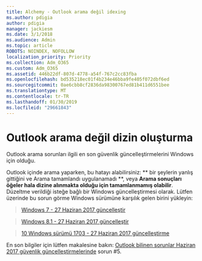 ```yaml
---
title: Alchemy - Outlook arama değil idexing
ms.author: pdigia
author: pdigia
manager: jackiesm
ms.date: 3/1/2018
ms.audience: Admin
ms.topic: article
ROBOTS: NOINDEX, NOFOLLOW
localization_priority: Priority
ms.collection: Adm_O365
ms.custom: Adm_O365
ms.assetid: 446b22df-807d-4778-a54f-767c2cc83fba
ms.openlocfilehash: bd535218ec01f4b234e46bba9fe405f072dbf6ed
ms.sourcegitcommit: 0ae6cbb8cf2836da98300767ed81b411d6551bee
ms.translationtype: MT
ms.contentlocale: tr-TR
ms.lasthandoff: 01/30/2019
ms.locfileid: "29661843"
---
```

# <a name="outlook-search-not-indexing"></a>Outlook arama değil dizin oluşturma

Outlook arama sorunları ilgili en son güvenlik güncelleştirmelerini Windows için olduğu.
  
Outlook içinde arama yaparken, bu hatayı alabilirsiniz: ** bir şeylerin yanlış gittiğini ve Arama tamamlandı uygulanamadı **, veya **Arama sonuçları öğeler hala dizine alınmakta olduğu için tamamlanmamış olabilir**. Düzeltme verildiği isteğe bağlı bir Windows güncelleştirmesi olarak. Lütfen üzerinde bu sorun görme Windows sürümüne karşılık gelen birini yükleyin: 
  
> [Windows 7 - 27 Haziran 2017 güncelleştir](https://support.office.com/article/https://support.microsoft.com/kb/4022168.aspx)
    
> [Windows 8.1 - 27 Haziran 2017 güncelleştir](https://support.office.com/article/https://support.microsoft.com/kb/4022720.aspx)
    
> [10 Windows sürümü 1703 - 27 Haziran 2017 güncelleştirme](https://support.office.com/article/https://support.microsoft.com/kb/4022716.aspx)
    
En son bilgiler için lütfen makalesine bakın: [Outlook bilinen sorunlar Haziran 2017 güvenlik güncelleştirmelerinde](https://support.office.com/article/https://support.office.com/article/Outlook-known-issues-in-the-June-2017-security-updates-3F6DBFFD-8505-492D-B19F-B3B89369ED9B.aspx) sorun #5. 
  


